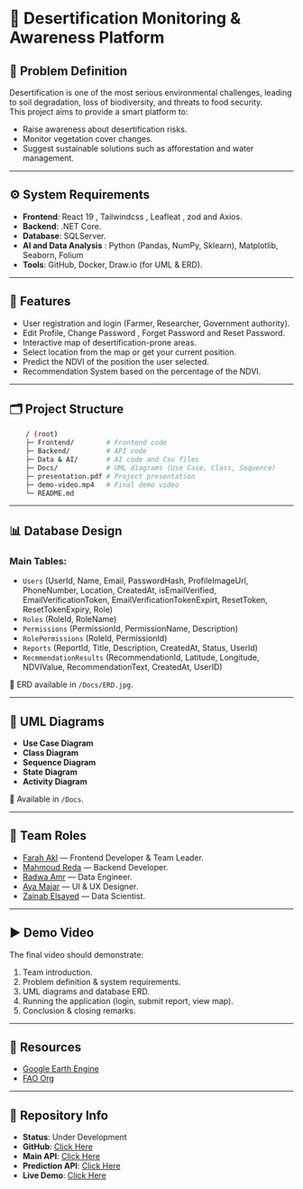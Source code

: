 # 🌱 Desertification Monitoring & Awareness Platform

## 📝 Problem Definition

Desertification is one of the most serious environmental challenges, leading to soil degradation, loss of biodiversity, and threats to food security.  
This project aims to provide a smart platform to:

- Raise awareness about desertification risks.
- Monitor vegetation cover changes.
- Suggest sustainable solutions such as afforestation and water management.

---

## ⚙️ System Requirements

- **Frontend**: React 19 , Tailwindcss , Leafleat , zod and Axios.
- **Backend**: .NET Core.
- **Database**: SQLServer.
- **AI and Data Analysis** : Python (Pandas, NumPy, Sklearn), Matplotlib, Seaborn, Folium
- **Tools**: GitHub, Docker, Draw.io (for UML & ERD).

---

## 🚀 Features

- User registration and login (Farmer, Researcher, Government authority).
- Edit Profile, Change Password , Forget Password and Reset Password.
- Interactive map of desertification-prone areas.
- Select location from the map or get your current position.
- Predict the NDVI of the position the user selected.
- Recommendation System based on the percentage of the NDVI.

---

## 🗂️ Project Structure

```bash
    / (root)
    ├─ Frontend/        # Frontend code
    ├─ Backend/         # API code
    ├─ Data & AI/       # AI code and Csv files
    ├─ Docs/            # UML diagrams (Use Case, Class, Sequence)
    ├─ presentation.pdf # Project presentation
    ├─ demo-video.mp4   # Final demo video
    └─ README.md
```

---

## 📊 Database Design

### Main Tables:

- `Users` (UserId, Name, Email, PasswordHash, ProfileImageUrl, PhoneNumber, Location, CreatedAt, isEmailVerified, EmailVerificationToken, EmailVerificationTokenExpirt, ResetToken, ResetTokenExpiry, Role)
- `Roles` (RoleId, RoleName)
- `Permissions` (PermissionId, PermissionName, Description)
- `RolePermissions` (RoleId, PermissionId)
- `Reports` (ReportId, Title, Description, CreatedAt, Status, UserId)
- `RecmmendationResults` (RecommendationId, Latitude, Longitude, NDVIValue, RecommendationText, CreatedAt, UserID)

📌 ERD available in `/Docs/ERD.jpg`.

---

## 📐 UML Diagrams

- **Use Case Diagram**
- **Class Diagram**
- **Sequence Diagram**
- **State Diagram**
- **Activity Diagram**

📌 Available in `/Docs`.

---

## 👥 Team Roles

- [Farah Akl](https://www.linkedin.com/in/farahakl) — Frontend Developer & Team Leader.
- [Mahmoud Reda](https://www.linkedin.com/in/mahmoudreda4424) — Backend Developer.
- [Radwa Amr](https://www.linkedin.com/in/radwa-amr-0b80b02a3/) — Data Engineer.
- [Aya Majar](https://www.linkedin.com/in/aya-majar-278934299/) — UI & UX Designer.
- [Zainab Elsayed](https://www.linkedin.com/in/zainab-el-sayed/) — Data Scientist.

---

## ▶️ Demo Video

The final video should demonstrate:

1. Team introduction.
2. Problem definition & system requirements.
3. UML diagrams and database ERD.
4. Running the application (login, submit report, view map).
5. Conclusion & closing remarks.

---

## 📎 Resources

- [Google Earth Engine](https://developers.google.com/earth-engine/datasets/)
- [FAO Org](https://www.fao.org/soils-portal/data-hub/soil-maps-and-databases/faounesco-soil-map-of-the-world/en/)

---

## 📌 Repository Info

- **Status**: Under Development
- **GitHub**: [Click Here](https://github.com/FarahAkl/Digitopia-Project.git)
- **Main API**: [Click Here](https://greenfootprint.runasp.net/Swagger/index.html)
- **Prediction API**: [Click Here](https://radwaamr1-desertification-api.hf.space/docs#)
- **Live Demo**: [Click Here](https://digitopia-project-seven.vercel.app/)
